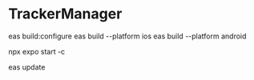 # TrackerManager

eas build:configure
eas build --platform ios
eas build --platform android

npx expo start -c

eas update